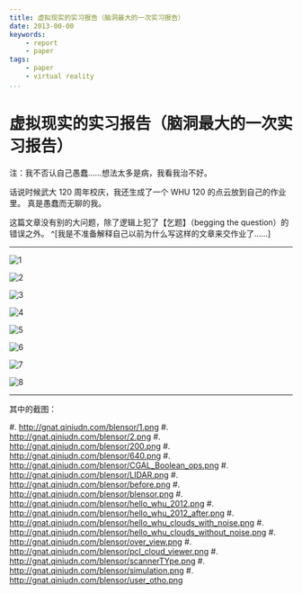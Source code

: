 ```yaml
---
title: 虚拟现实的实习报告（脑洞最大的一次实习报告）
date: 2013-00-00
keywords:
    - report
    - paper
tags:
    - paper
    - virtual reality
...
```


虚拟现实的实习报告（脑洞最大的一次实习报告）
===========================================

注：我不否认自己愚蠢……想法太多是病，我看我治不好。

话说时候武大 120 周年校庆，我还生成了一个 WHU 120 的点云放到自己的作业里。
真是愚蠢而无聊的我。

这篇文章没有别的大问题，除了逻辑上犯了【乞题】（begging the question）的错误之外。
^[我是不准备解释自己以前为什么写这样的文章来交作业了……]

---

![1](http://gnat.qiniudn.com/blensor/blensor-0.jpg)

![2](http://gnat.qiniudn.com/blensor/blensor-1.jpg)

![3](http://gnat.qiniudn.com/blensor/blensor-2.jpg)

![4](http://gnat.qiniudn.com/blensor/blensor-3.jpg)

![5](http://gnat.qiniudn.com/blensor/blensor-4.jpg)

![6](http://gnat.qiniudn.com/blensor/blensor-5.jpg)

![7](http://gnat.qiniudn.com/blensor/blensor-6.jpg)

![8](http://gnat.qiniudn.com/blensor/blensor-7.jpg)

---

其中的截图：

#. <http://gnat.qiniudn.com/blensor/1.png>
#. <http://gnat.qiniudn.com/blensor/2.png>
#. <http://gnat.qiniudn.com/blensor/200.png>
#. <http://gnat.qiniudn.com/blensor/640.png>
#. <http://gnat.qiniudn.com/blensor/CGAL_Boolean_ops.png>
#. <http://gnat.qiniudn.com/blensor/LIDAR.png>
#. <http://gnat.qiniudn.com/blensor/before.png>
#. <http://gnat.qiniudn.com/blensor/blensor.png>
#. <http://gnat.qiniudn.com/blensor/hello_whu_2012.png>
#. <http://gnat.qiniudn.com/blensor/hello_whu_2012_after.png>
#. <http://gnat.qiniudn.com/blensor/hello_whu_clouds_with_noise.png>
#. <http://gnat.qiniudn.com/blensor/hello_whu_clouds_without_noise.png>
#. <http://gnat.qiniudn.com/blensor/over_view.png>
#. <http://gnat.qiniudn.com/blensor/pcl_cloud_viewer.png>
#. <http://gnat.qiniudn.com/blensor/scannerTYpe.png>
#. <http://gnat.qiniudn.com/blensor/simulation.png>
#. <http://gnat.qiniudn.com/blensor/user_otho.png>
